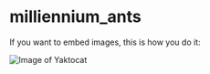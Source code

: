 # milliennium_ants
If you want to embed images, this is how you do it:

![Image of Yaktocat](https://octodex.github.com/images/yaktocat.png)
